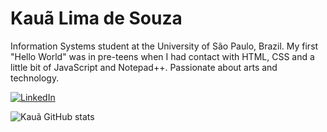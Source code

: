# Kauã Lima de Souza

Information Systems student at the University of São Paulo, Brazil. My first "Hello World" was in pre-teens when I had contact with HTML, CSS and a little bit of JavaScript and Notepad++. Passionate about arts and technology.

[![LinkedIn](https://img.shields.io/badge/LinkedIn-0077B5?style=for-the-badge&logo=linkedin&logoColor=white)](https://www.linkedin.com/in/kaualimadesouza/)


![Kauã GitHub stats](https://github-readme-stats.vercel.app/api?username=kaualimadesouza&show_icons=true&theme=dracula)


